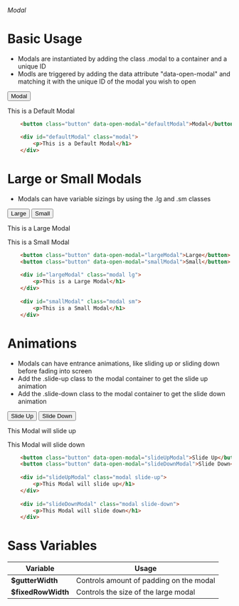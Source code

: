 ###### Modal

# Basic Usage

* Modals are instantiated by adding the class .modal to a container and a unique ID
* Modls are triggered by adding the data attribute "data-open-modal" and matching it with the unique ID of the modal you wish to open

<button class="button" data-open-modal="defaultModal">Modal</button>

<div id="defaultModal" class="modal">
<p>This is a Default Modal</h1>
</div>

```html
    <button class="button" data-open-modal="defaultModal">Modal</button>
    
    <div id="defaultModal" class="modal">
        <p>This is a Default Modal</h1>
    </div>
```

# Large or Small Modals

* Modals can have variable sizings by using the .lg and .sm classes

<button class="button" data-open-modal="largeModal">Large</button>
<button class="button" data-open-modal="smallModal">Small</button>

<div id="largeModal" class="modal lg">
<p>This is a Large Modal</h1>
</div>

<div id="smallModal" class="modal sm">
<p>This is a Small Modal</h1>
</div>

```html
    <button class="button" data-open-modal="largeModal">Large</button>
    <button class="button" data-open-modal="smallModal">Small</button>
    
    <div id="largeModal" class="modal lg">
        <p>This is a Large Modal</h1>
    </div>
    
    <div id="smallModal" class="modal sm">
        <p>This is a Small Modal</h1>
    </div>
```

# Animations

* Modals can have entrance animations, like sliding up or sliding down before fading into screen
* Add the .slide-up class to the modal container to get the slide up animation
* Add the .slide-down class to the modal container to get the slide down animation

<button class="button" data-open-modal="slideUpModal">Slide Up</button>
<button class="button" data-open-modal="slideDownModal">Slide Down</button>

<div id="slideUpModal" class="modal slide-up">
<p>This Modal will slide up</h1>
</div>

<div id="slideDownModal" class="modal slide-down">
<p>This Modal will slide down</h1>
</div>

```html
    <button class="button" data-open-modal="slideUpModal">Slide Up</button>
    <button class="button" data-open-modal="slideDownModal">Slide Down</button>
    
    <div id="slideUpModal" class="modal slide-up">
        <p>This Modal will slide up</h1>
    </div>
    
    <div id="slideDownModal" class="modal slide-down">
        <p>This Modal will slide down</h1>
    </div>
```

# Sass Variables

| Variable                           | Usage                                                                    |
|------------------------------------|--------------------------------------------------------------------------|
| **$gutterWidth**                   | Controls amount of padding on the modal                                  |
| **$fixedRowWidth**                 | Controls the size of the large modal                                     |
